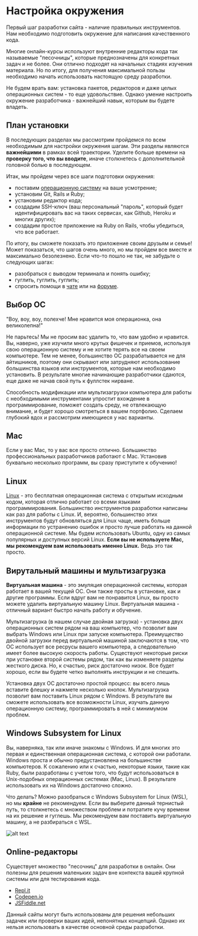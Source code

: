 # Настройка окружения

Первый шаг разработки сайта - наличие правильных инструментов. Нам необходимо подготовить окружение для написания качественного кода.

Многие онлайн-курсы используют внутренние редакторы кода так называемые "песочницы", которые преднозначены для конкретных задач и не более. Они отлично подходят на начальных стадиях изучения материала. Но по итогу, для получения максимальной пользы необходимо начать использовать настоящую среду разработки.

Не будем врать вам: установка пакетов, редакторов и даже целых операционных систем - то еще удовольствие. Однако умение настроить окружение разработчика - важнейший навык, которым вы будете владеть.

## План установки

В последующих разделах мы рассмотрим пройдемся по всем необходимым для настройки окружения шагам. Эти разделы являются **важнейшими** в рамках всей траектории. Уделите больше времени на **проверку того, что вы вводите**, иначе столкнетесь с дополнительной головной болью в последующем.

Итак, мы пройдем через все шаги подготовки окружения:

- поставим [операционную систему](https://ru.wikipedia.org/wiki/%D0%9E%D0%BF%D0%B5%D1%80%D0%B0%D1%86%D0%B8%D0%BE%D0%BD%D0%BD%D0%B0%D1%8F_%D1%81%D0%B8%D1%81%D1%82%D0%B5%D0%BC%D0%B0) на ваше усмотрение;
- установим Git, Rails и Ruby;
- установим редактор кода;
- создадим SSH-ключ (ваш персональный "пароль", который будет идентифицировать вас на таких сервисах, как Github, Heroku и многих других);
- создадим простое приложение на Ruby on Rails, чтобы убедиться, что все работает.

По итогу, вы сможете показать это приложение своим друзьям и семье! Может показаться, что шагов очень много, но мы пройдем все вместе и максимально безолезнено. Если что-то пошло не так, не забудьте о следующих шагах:

- разобраться с выводом терминала и понять ошибку;
- гуглить, гуглить, гуглить;
- спросить помощи в [чате](https://discord.gg/Qb2fBdR) или на [форуме](https://forum.vectree.ru/).

## Выбор ОС

"Воу, воу, воу, полехче! Мне нравится моя операционка, она великолепна!"

Не парьтесь! Мы не просим вас удалить то, что вам удобно и нравится. Вы, наверно, уже изучили много крутых фишечек и приемов, используя свою операционную систему и не хотите терять все на своем компьютере. Тем не менее, большинство ОС разрабатывается не для айтишников, поэтому они скрывают или затрудняют использование большинства языков или инструментов, которые нам необходимо установить. В результате многие начинающие разработчики сдаются, еще даже не начав свой путь к фуллстек нирване.

Способность модификации или мультизагрузки компьютера для работы с необходимыми инструментами упростит вхождение в программирование, поможет создать среду, не отвлекающую внимание, и будет хорошо смотреться в вашем портфолио. Сделаем глубокий вдох и рассмотрим имеющиеся у нас варианты.

## Mac

Если у вас Mac, то у вас все просто отлично. Большинство профессиональных разработчиков работают с Mac. Установив буквально несколько программ, вы сразу приступите к обучению!

## Linux

[Linux](https://ru.wikipedia.org/wiki/Linux) - это бесплатная операционная система с открытым исходным кодом, которая отлично работает со всеми языками программирования. Большинство инструментов разработки написаны как раз для работы с Linux. И, вероятно, большинство этих инструментов будут обновляться для Linux чаще, иметь больше информации по устранению ошибок и просто лучше работать на данной операционной системе. Мы будем использовать Ubuntu, одну из самых популярных и доступных версий Linux. **Если вы не используете Mac, мы рекомендуем вам использовать именно Linux.** Ведь это так просто.

## Вирутальный машины и мультизагрузка

**Виртуальная машина** - это эмуляция операционной системы, которая работает в вашей текущей ОС. Они также просты в установке, как и другие программы. Если вдруг вам не понравится Linux, вы просто можете удалить виртуальную машину Linux. Виртуальная машина - отличный вариант быстро начать работу и обучение.

Мультизагрузка (в нашем случае двойная загрузка) - установка двух операционных систем рядом на ваш компьютер, что позволит вам выбрать Windows или Linux при запуске компьютера. Преимущество двойной загрузки перед виртуальной машиной заключаются в том, что ОС использует все ресрусы вашего компьютера, а следовательно имеет более высокую скорость работы. Существуют некоторые риски при установке второй системы рядом, так как вы изменяете разделы жесткого диска. Но, к счастью, риск достаточно низок. Все будет хорошо, если вы будете четко выполнять инструкции и не спешить.

Установка двух ОС достаточно простой процесс: вы всего лишь вставите флешку и нажмете несколько кнопок. Мультизагрузка позволит вам поставить Linux рядом с Windows. В результате вы сможете использовать все возможности Linux, изучать данную операционную систему, программировать в ней с минимумом проблем.

## Windows Subsystem for Linux

Вы, наверняка, так или иначе знакомы с Windows. И для многих это первая и единственная операционная система, с которой они работали. Windows проста и обычно предустановлена на большинстве компьютеров. К сожалению или к счастью, некоторые языки, такие как Ruby, были разработаны с учетом того, что будут использоваться в Unix-подобных операционных системах (Mac, Linux). В результате использовать их на Windows достаточно сложно.

Что делать? Можно разобраться с Windows Subsystem for Linux (WSL), но мы **крайне** не рекомендуем. Если вы выберите данный тернистый путь, то столкнетесь с множеством проблем и потратите кучу времени на их решение и гуглешь. Мы рекомендуем вам поставить виртуальную машину, а не разбираться с WSL.

![alt text](https://user-images.githubusercontent.com/4215285/56833965-cf9c4500-6878-11e9-9241-acba61ac7a2f.jpeg)

## Online-редакторы

Существует множество "песочниц" для разработки в онлайн. Они полезны для решения маленьких задач вне контекста вашей крупной системы или для тестирования кода.

- [Repl.it](https://repl.it/)
- [Codepen.io](https://codepen.io/)
- [JSFiddle.net](https://jsfiddle.net/)

Данный сайты могут быть использованы для решения небольших задачек или проверки ваших идей, непонятных концепций. Однако их нельзя использовать в качестве основной среды разработки.
